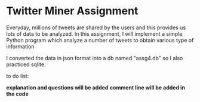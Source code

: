 # Twitter Miner Assignment

Everyday, millions of tweets are shared by the users and this provides us lots of data to be analyzed.
In this assignment, I will implement a simple Python program which analyze a number of tweets to obtain various type of information

I converted the data in json format into a db named "assg4.db" so I also practiced sqlite.


to do list: 

**explanation and questions will be added**
**comment line will be added in the code**
